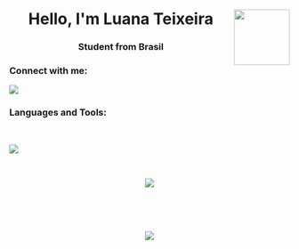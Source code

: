 <h1 align="center"> Hello, I'm Luana Teixeira <img src="https://github.com/luanatex/luanatex/assets/141527536/88f7480c-f9fa-4a09-b59d-8dd1cd5f0778" width="100" align="right"/></h1>

<h3 align="center">Student from Brasil</h3>

<h3 align="left">Connect with me:</h3>
<p align="left">
  <a href="https://skillicons.dev">
    <img src="https://skillicons.dev/icons?i=linkedin" />
  </a>
</p>

<h3 align="left">Languages and Tools:</h3>
<br>

<p align="left">
  <a href="https://skillicons.dev">
    <img src="https://skillicons.dev/icons?i=js,html,css,figma" />
  </a>
</p>


<br>
<p align="center">
  <a href="https://github.com/luanatex/github-readme-stats">
    <img src="https://github-readme-stats.vercel.app/api/top-langs/?username=luanatex&layout=donut&theme=dark" />
  <a/>
</p>

<br><br><br>

<div align="center">
<img src="https://github.com/luanatex/luanatex/assets/141527536/cd8e3828-f954-42e4-9b74-ebec9ee47b56" align=middle />
</div>
